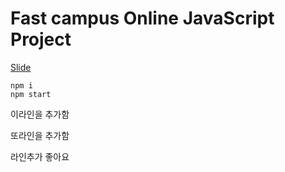 # Fast campus Online JavaScript Project

[Slide](https://slides.com/woongjae/fc-javascript)

```
npm i
npm start
```

이라인을 추가함

또라인을 추가함

라인추가 좋아요
